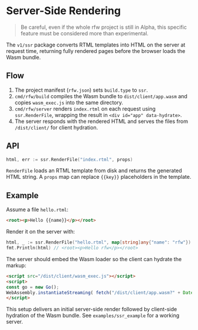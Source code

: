# Server-Side Rendering

> Be careful, even if the whole rfw project is still in Alpha, this specific feature must be considered more than experimental.

The `v1/ssr` package converts RTML templates into HTML on the server at request time, returning fully rendered pages before the browser loads the Wasm bundle.

## Flow

1. The project manifest (`rfw.json`) sets `build.type` to `ssr`.
2. `cmd/rfw/build` compiles the Wasm bundle to `dist/client/app.wasm` and copies `wasm_exec.js` into the same directory.
3. `cmd/rfw/server` renders `index.rtml` on each request using `ssr.RenderFile`, wrapping the result in `<div id="app" data-hydrate>`.
4. The server responds with the rendered HTML and serves the files from `/dist/client/` for client hydration.

## API

```go
html, err := ssr.RenderFile("index.rtml", props)
```

`RenderFile` loads an RTML template from disk and returns the generated HTML string. A `props` map can replace `{{key}}` placeholders in the template.

## Example

Assume a file `hello.rtml`:

```html
<root><p>Hello {{name}}</p></root>
```

Render it on the server with:

```go
html, _ := ssr.RenderFile("hello.rtml", map[string]any{"name": "rfw"})
fmt.Println(html) // <root><p>Hello rfw</p></root>
```

The server should embed the Wasm loader so the client can hydrate the markup:

```html
<script src="/dist/client/wasm_exec.js"></script>
<script>
const go = new Go();
WebAssembly.instantiateStreaming( fetch("/dist/client/app.wasm?" + Date.now()), go.importObject, ).then((result) => { go.run(result.instance); });});
</script>
```

This setup delivers an initial server-side render followed by client-side hydration of the Wasm bundle. See `examples/ssr_example` for a working server.

